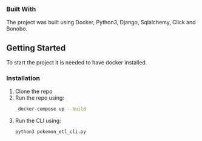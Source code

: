 ### Built With

The project was built using Docker, Python3, Django, Sqlalchemy, Click and Bonobo. 

<!-- GETTING STARTED -->
## Getting Started

To start the project it is needed to have docker installed.


### Installation

1. Clone the repo
2. Run the repo using:
   ```sh
    docker-compose up --build
   ```
3. Run the CLI using:
   ```sh
   python3 pokemon_etl_cli.py
  ```
